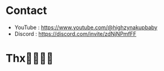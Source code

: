 # Contact
- YouTube : https://www.youtube.com/@highzynakupbaby
- Discord : https://discord.com/invite/zdNjNPmfFF


# Thx🙏🏻🧣🐯
